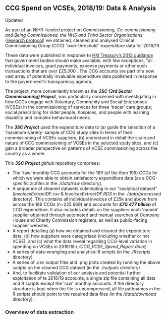 <!--
This is used to add comments and it can span multiple lines.
Here I run the underlying R script as soon as possible to produce figures and tables
This is so I can include information from the R script in the header

-->
## CCG Spend on VCSEs, 2018/19:  Data & Analysis

Updated

As part of an NIHR-funded project on *Commissioning, Co-commissioning and Being Commissioned; the NHS and Third Sector Organisations* ([research protocol](https://tinyurl.com/tvpx3ty2)) we obtained, cleaned and analysed Clinical Commissioning Group (CCG) “over-threshold” expenditure data for 2018/19. 

These data were published in response to [HM Treasury’s 2013 guidance](https://tinyurl.com/4m9p23hp) that government bodies should make available, with few exceptions, “all individual invoices, grant payments, expense payments or other such transactions that are over £25,000 . The CCG accounts are part of a now vast array of potentially invaluable expenditure data published in response to the government's transparency agenda.

The project, more conveniently known as the ***3SC (3rd Sector Commissioning) Project***, was particularly concerned with investigating in how CCGs engage with Voluntary, Community and Social Enterprises (VCSEs) in the commissioning of services for three ‘tracer’ care groups; social prescribing for older people, hospices, and people with learning disability and complex behavioural needs.

The ***3SC Project*** used the expenditure data to (a) guide the selection of a ‘maximum-variety’ sample of CCG study sites in terms of their commissioning of VCSEs suppliers, (b) understand in detail the scale and nature of CCG commissioning of VCSEs in the selected study sites, and (c) gain a broader perspective on patterns of VCSE commissioning across the country as a whole.

This ***3SC Project*** *github* repository comprises:
- The ‘raw’ monthly CCG accounts for the 189 (of the then 195) CCGs for which we were able to obtain satisfactory expenditure data (as a CCG-specific zipfiles in the *./data/raw* directory),
- A sequence of cleaned datasets culminating in our “analytical dataset” (*InvoicesExtractDF.csv* & *InvoicesExtractDF.RDS* in the *./data/processed* directory). This contains all individual invoices of £25k and above from across the 189 CCGs (n=225 669) and accounts for ***£70.477 billion*** of CCG expenditure. It also includes details on the suppliers each 'named' supplier obtained through automated and manual searches of Company House and Charity Commission registers, as well as public-facing supplier websites.
- A report detailing (a) how we obtained and cleaned the expenditure data, (b) how suppliers were categorised (including whether or not VCSE), and (c) what the data reveal regarding CCG-level variation in spending on VCSEs in 2018/18 (*./CCG_VCSE_Spend_Report.docx*)
- A series of data-wrangling and analytical R scripts (in the *./Rscripts* directory)
- A series of .csv output files and .png plots created by running the above scripts on the cleaned CCG dataset (in the *./outputs* directory)
- And, to facilitate validation of our analysis and potential further exploitation of te 2018/19 accounts, a single zip file containing all data and R scripts except the 'raw' monthly accounts. If the directory structure is kept when the file is uncompressed, all file pathnames in the R scripts should point to the required data files (in the */data/download* directory).

### Overview of data extraction

